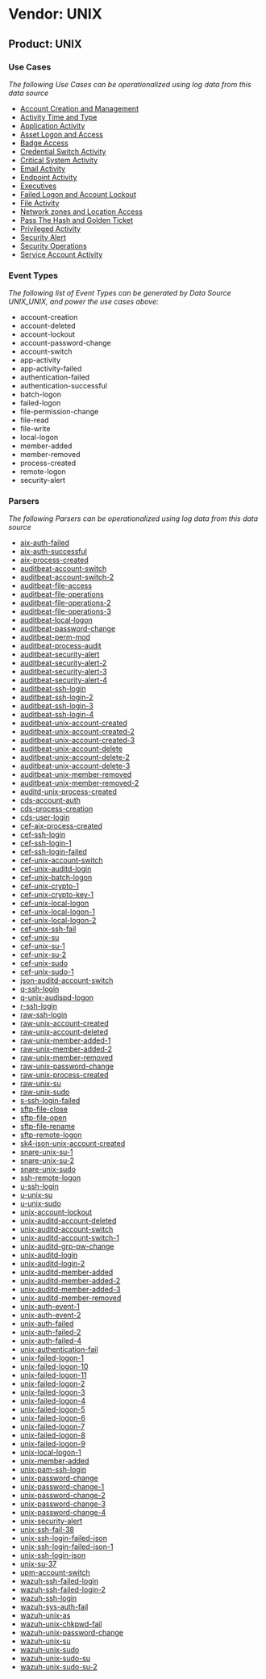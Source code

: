 Vendor: UNIX
============
Product: UNIX
-------------

### Use Cases

_The following Use Cases can be operationalized using log data from this data source_

* [Account Creation and Management](../UseCases/usecase_account_creation_and_management.md)
* [Activity Time  and Type](../UseCases/usecase_activity_time__and_type.md)
* [Application Activity](../UseCases/usecase_application_activity.md)
* [Asset Logon and Access](../UseCases/usecase_asset_logon_and_access.md)
* [Badge Access](../UseCases/usecase_badge_access.md)
* [Credential Switch Activity](../UseCases/usecase_credential_switch_activity.md)
* [Critical System Activity](../UseCases/usecase_critical_system_activity.md)
* [Email Activity](../UseCases/usecase_email_activity.md)
* [Endpoint Activity](../UseCases/usecase_endpoint_activity.md)
* [Executives](../UseCases/usecase_executives.md)
* [Failed Logon and Account Lockout](../UseCases/usecase_failed_logon_and_account_lockout.md)
* [File Activity](../UseCases/usecase_file_activity.md)
* [Network zones and Location Access](../UseCases/usecase_network_zones_and_location_access.md)
* [Pass The Hash and Golden Ticket](../UseCases/usecase_pass_the_hash_and_golden_ticket.md)
* [Privileged Activity](../UseCases/usecase_privileged_activity.md)
* [Security Alert](../UseCases/usecase_security_alert.md)
* [Security Operations](../UseCases/usecase_security_operations.md)
* [Service Account Activity](../UseCases/usecase_service_account_activity.md)


### Event Types

_The following list of Event Types can be generated by Data Source UNIX_UNIX, and power the use cases above:_

- account-creation
- account-deleted
- account-lockout
- account-password-change
- account-switch
- app-activity
- app-activity-failed
- authentication-failed
- authentication-successful
- batch-logon
- failed-logon
- file-permission-change
- file-read
- file-write
- local-logon
- member-added
- member-removed
- process-created
- remote-logon
- security-alert


### Parsers

_The following Parsers can be operationalized using log data from this data source_

* [aix-auth-failed](../Parsers/parserContent_aix-auth-failed.md)
* [aix-auth-successful](../Parsers/parserContent_aix-auth-successful.md)
* [aix-process-created](../Parsers/parserContent_aix-process-created.md)
* [auditbeat-account-switch](../Parsers/parserContent_auditbeat-account-switch.md)
* [auditbeat-account-switch-2](../Parsers/parserContent_auditbeat-account-switch-2.md)
* [auditbeat-file-access](../Parsers/parserContent_auditbeat-file-access.md)
* [auditbeat-file-operations](../Parsers/parserContent_auditbeat-file-operations.md)
* [auditbeat-file-operations-2](../Parsers/parserContent_auditbeat-file-operations-2.md)
* [auditbeat-file-operations-3](../Parsers/parserContent_auditbeat-file-operations-3.md)
* [auditbeat-local-logon](../Parsers/parserContent_auditbeat-local-logon.md)
* [auditbeat-password-change](../Parsers/parserContent_auditbeat-password-change.md)
* [auditbeat-perm-mod](../Parsers/parserContent_auditbeat-perm-mod.md)
* [auditbeat-process-audit](../Parsers/parserContent_auditbeat-process-audit.md)
* [auditbeat-security-alert](../Parsers/parserContent_auditbeat-security-alert.md)
* [auditbeat-security-alert-2](../Parsers/parserContent_auditbeat-security-alert-2.md)
* [auditbeat-security-alert-3](../Parsers/parserContent_auditbeat-security-alert-3.md)
* [auditbeat-security-alert-4](../Parsers/parserContent_auditbeat-security-alert-4.md)
* [auditbeat-ssh-login](../Parsers/parserContent_auditbeat-ssh-login.md)
* [auditbeat-ssh-login-2](../Parsers/parserContent_auditbeat-ssh-login-2.md)
* [auditbeat-ssh-login-3](../Parsers/parserContent_auditbeat-ssh-login-3.md)
* [auditbeat-ssh-login-4](../Parsers/parserContent_auditbeat-ssh-login-4.md)
* [auditbeat-unix-account-created](../Parsers/parserContent_auditbeat-unix-account-created.md)
* [auditbeat-unix-account-created-2](../Parsers/parserContent_auditbeat-unix-account-created-2.md)
* [auditbeat-unix-account-created-3](../Parsers/parserContent_auditbeat-unix-account-created-3.md)
* [auditbeat-unix-account-delete](../Parsers/parserContent_auditbeat-unix-account-delete.md)
* [auditbeat-unix-account-delete-2](../Parsers/parserContent_auditbeat-unix-account-delete-2.md)
* [auditbeat-unix-account-delete-3](../Parsers/parserContent_auditbeat-unix-account-delete-3.md)
* [auditbeat-unix-member-removed](../Parsers/parserContent_auditbeat-unix-member-removed.md)
* [auditbeat-unix-member-removed-2](../Parsers/parserContent_auditbeat-unix-member-removed-2.md)
* [auditd-unix-process-created](../Parsers/parserContent_auditd-unix-process-created.md)
* [cds-account-auth](../Parsers/parserContent_cds-account-auth.md)
* [cds-process-creation](../Parsers/parserContent_cds-process-creation.md)
* [cds-user-login](../Parsers/parserContent_cds-user-login.md)
* [cef-aix-process-created](../Parsers/parserContent_cef-aix-process-created.md)
* [cef-ssh-login](../Parsers/parserContent_cef-ssh-login.md)
* [cef-ssh-login-1](../Parsers/parserContent_cef-ssh-login-1.md)
* [cef-ssh-login-failed](../Parsers/parserContent_cef-ssh-login-failed.md)
* [cef-unix-account-switch](../Parsers/parserContent_cef-unix-account-switch.md)
* [cef-unix-auditd-login](../Parsers/parserContent_cef-unix-auditd-login.md)
* [cef-unix-batch-logon](../Parsers/parserContent_cef-unix-batch-logon.md)
* [cef-unix-crypto-1](../Parsers/parserContent_cef-unix-crypto-1.md)
* [cef-unix-crypto-key-1](../Parsers/parserContent_cef-unix-crypto-key-1.md)
* [cef-unix-local-logon](../Parsers/parserContent_cef-unix-local-logon.md)
* [cef-unix-local-logon-1](../Parsers/parserContent_cef-unix-local-logon-1.md)
* [cef-unix-local-logon-2](../Parsers/parserContent_cef-unix-local-logon-2.md)
* [cef-unix-ssh-fail](../Parsers/parserContent_cef-unix-ssh-fail.md)
* [cef-unix-su](../Parsers/parserContent_cef-unix-su.md)
* [cef-unix-su-1](../Parsers/parserContent_cef-unix-su-1.md)
* [cef-unix-su-2](../Parsers/parserContent_cef-unix-su-2.md)
* [cef-unix-sudo](../Parsers/parserContent_cef-unix-sudo.md)
* [cef-unix-sudo-1](../Parsers/parserContent_cef-unix-sudo-1.md)
* [json-auditd-account-switch](../Parsers/parserContent_json-auditd-account-switch.md)
* [q-ssh-login](../Parsers/parserContent_q-ssh-login.md)
* [q-unix-audispd-logon](../Parsers/parserContent_q-unix-audispd-logon.md)
* [r-ssh-login](../Parsers/parserContent_r-ssh-login.md)
* [raw-ssh-login](../Parsers/parserContent_raw-ssh-login.md)
* [raw-unix-account-created](../Parsers/parserContent_raw-unix-account-created.md)
* [raw-unix-account-deleted](../Parsers/parserContent_raw-unix-account-deleted.md)
* [raw-unix-member-added-1](../Parsers/parserContent_raw-unix-member-added-1.md)
* [raw-unix-member-added-2](../Parsers/parserContent_raw-unix-member-added-2.md)
* [raw-unix-member-removed](../Parsers/parserContent_raw-unix-member-removed.md)
* [raw-unix-password-change](../Parsers/parserContent_raw-unix-password-change.md)
* [raw-unix-process-created](../Parsers/parserContent_raw-unix-process-created.md)
* [raw-unix-su](../Parsers/parserContent_raw-unix-su.md)
* [raw-unix-sudo](../Parsers/parserContent_raw-unix-sudo.md)
* [s-ssh-login-failed](../Parsers/parserContent_s-ssh-login-failed.md)
* [sftp-file-close](../Parsers/parserContent_sftp-file-close.md)
* [sftp-file-open](../Parsers/parserContent_sftp-file-open.md)
* [sftp-file-rename](../Parsers/parserContent_sftp-file-rename.md)
* [sftp-remote-logon](../Parsers/parserContent_sftp-remote-logon.md)
* [sk4-json-unix-account-created](../Parsers/parserContent_sk4-json-unix-account-created.md)
* [snare-unix-su-1](../Parsers/parserContent_snare-unix-su-1.md)
* [snare-unix-su-2](../Parsers/parserContent_snare-unix-su-2.md)
* [snare-unix-sudo](../Parsers/parserContent_snare-unix-sudo.md)
* [ssh-remote-logon](../Parsers/parserContent_ssh-remote-logon.md)
* [u-ssh-login](../Parsers/parserContent_u-ssh-login.md)
* [u-unix-su](../Parsers/parserContent_u-unix-su.md)
* [u-unix-sudo](../Parsers/parserContent_u-unix-sudo.md)
* [unix-account-lockout](../Parsers/parserContent_unix-account-lockout.md)
* [unix-auditd-account-deleted](../Parsers/parserContent_unix-auditd-account-deleted.md)
* [unix-auditd-account-switch](../Parsers/parserContent_unix-auditd-account-switch.md)
* [unix-auditd-account-switch-1](../Parsers/parserContent_unix-auditd-account-switch-1.md)
* [unix-auditd-grp-pw-change](../Parsers/parserContent_unix-auditd-grp-pw-change.md)
* [unix-auditd-login](../Parsers/parserContent_unix-auditd-login.md)
* [unix-auditd-login-2](../Parsers/parserContent_unix-auditd-login-2.md)
* [unix-auditd-member-added](../Parsers/parserContent_unix-auditd-member-added.md)
* [unix-auditd-member-added-2](../Parsers/parserContent_unix-auditd-member-added-2.md)
* [unix-auditd-member-added-3](../Parsers/parserContent_unix-auditd-member-added-3.md)
* [unix-auditd-member-removed](../Parsers/parserContent_unix-auditd-member-removed.md)
* [unix-auth-event-1](../Parsers/parserContent_unix-auth-event-1.md)
* [unix-auth-event-2](../Parsers/parserContent_unix-auth-event-2.md)
* [unix-auth-failed](../Parsers/parserContent_unix-auth-failed.md)
* [unix-auth-failed-2](../Parsers/parserContent_unix-auth-failed-2.md)
* [unix-auth-failed-4](../Parsers/parserContent_unix-auth-failed-4.md)
* [unix-authentication-fail](../Parsers/parserContent_unix-authentication-fail.md)
* [unix-failed-logon-1](../Parsers/parserContent_unix-failed-logon-1.md)
* [unix-failed-logon-10](../Parsers/parserContent_unix-failed-logon-10.md)
* [unix-failed-logon-11](../Parsers/parserContent_unix-failed-logon-11.md)
* [unix-failed-logon-2](../Parsers/parserContent_unix-failed-logon-2.md)
* [unix-failed-logon-3](../Parsers/parserContent_unix-failed-logon-3.md)
* [unix-failed-logon-4](../Parsers/parserContent_unix-failed-logon-4.md)
* [unix-failed-logon-5](../Parsers/parserContent_unix-failed-logon-5.md)
* [unix-failed-logon-6](../Parsers/parserContent_unix-failed-logon-6.md)
* [unix-failed-logon-7](../Parsers/parserContent_unix-failed-logon-7.md)
* [unix-failed-logon-8](../Parsers/parserContent_unix-failed-logon-8.md)
* [unix-failed-logon-9](../Parsers/parserContent_unix-failed-logon-9.md)
* [unix-local-logon-1](../Parsers/parserContent_unix-local-logon-1.md)
* [unix-member-added](../Parsers/parserContent_unix-member-added.md)
* [unix-pam-ssh-login](../Parsers/parserContent_unix-pam-ssh-login.md)
* [unix-password-change](../Parsers/parserContent_unix-password-change.md)
* [unix-password-change-1](../Parsers/parserContent_unix-password-change-1.md)
* [unix-password-change-2](../Parsers/parserContent_unix-password-change-2.md)
* [unix-password-change-3](../Parsers/parserContent_unix-password-change-3.md)
* [unix-password-change-4](../Parsers/parserContent_unix-password-change-4.md)
* [unix-security-alert](../Parsers/parserContent_unix-security-alert.md)
* [unix-ssh-fail-38](../Parsers/parserContent_unix-ssh-fail-38.md)
* [unix-ssh-login-failed-json](../Parsers/parserContent_unix-ssh-login-failed-json.md)
* [unix-ssh-login-failed-json-1](../Parsers/parserContent_unix-ssh-login-failed-json-1.md)
* [unix-ssh-login-json](../Parsers/parserContent_unix-ssh-login-json.md)
* [unix-su-37](../Parsers/parserContent_unix-su-37.md)
* [upm-account-switch](../Parsers/parserContent_upm-account-switch.md)
* [wazuh-ssh-failed-login](../Parsers/parserContent_wazuh-ssh-failed-login.md)
* [wazuh-ssh-failed-login-2](../Parsers/parserContent_wazuh-ssh-failed-login-2.md)
* [wazuh-ssh-login](../Parsers/parserContent_wazuh-ssh-login.md)
* [wazuh-sys-auth-fail](../Parsers/parserContent_wazuh-sys-auth-fail.md)
* [wazuh-unix-as](../Parsers/parserContent_wazuh-unix-as.md)
* [wazuh-unix-chkpwd-fail](../Parsers/parserContent_wazuh-unix-chkpwd-fail.md)
* [wazuh-unix-password-change](../Parsers/parserContent_wazuh-unix-password-change.md)
* [wazuh-unix-su](../Parsers/parserContent_wazuh-unix-su.md)
* [wazuh-unix-sudo](../Parsers/parserContent_wazuh-unix-sudo.md)
* [wazuh-unix-sudo-su](../Parsers/parserContent_wazuh-unix-sudo-su.md)
* [wazuh-unix-sudo-su-2](../Parsers/parserContent_wazuh-unix-sudo-su-2.md)

